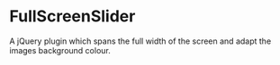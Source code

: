 FullScreenSlider
================

A jQuery plugin which spans the full width of the screen and adapt the images background colour.